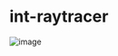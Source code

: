 # int-raytracer
![image](https://github.com/rjazhenka1/int-raytracer/assets/66216368/f9f3e789-6365-449f-bfbe-cbb98d9cd029)
